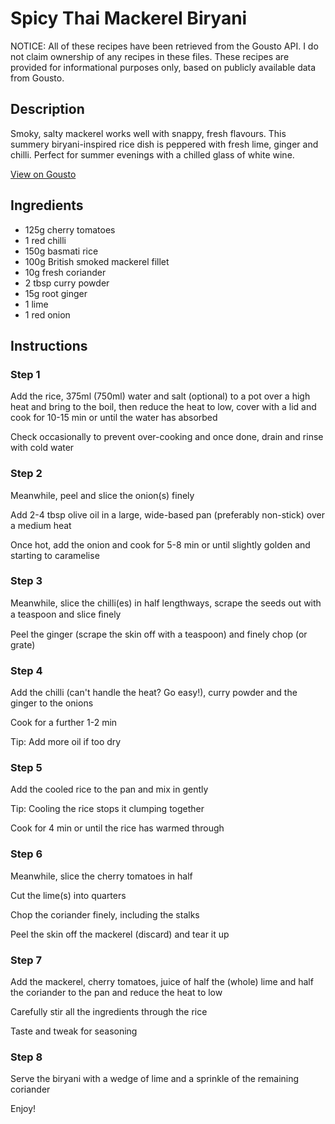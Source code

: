 # Spicy Thai Mackerel Biryani 

NOTICE: All of these recipes have been retrieved from the Gousto API. I do not claim ownership of any recipes in these files. These recipes are provided for informational purposes only, based on publicly available data from Gousto.

## Description

Smoky, salty mackerel works well with snappy, fresh flavours. This summery biryani-inspired rice dish is peppered with fresh lime, ginger and chilli. Perfect for summer evenings with a chilled glass of white wine. 

[View on Gousto](https://www.gousto.co.uk/recipes/cookbook/spicy-thai-mackerel-biryani)

## Ingredients

- 125g cherry tomatoes
- 1 red chilli 
- 150g basmati rice 
- 100g British smoked mackerel fillet 
- 10g fresh coriander 
- 2 tbsp curry powder
- 15g root ginger
- 1 lime 
- 1 red onion

## Instructions


### Step 1

Add the rice, 375ml <span class="text-danger">(750ml)</span> water and salt (optional) to a pot over a high heat and bring to the boil, then reduce the heat to low, cover with a lid and cook for 10-15 min or until the water has absorbed


Check occasionally to prevent over-cooking and once done, drain and rinse with cold water


### Step 2

Meanwhile, peel and slice the onion<span class="text-danger">(s)</span> finely


Add 2-4 tbsp olive oil in a large, wide-based pan (preferably non-stick) over a medium heat


Once hot, add&nbsp;the onion and cook for 5-8 min or until slightly golden and starting to caramelise


### Step 3

Meanwhile, slice the chilli<span class="text-danger">(es)</span> in half lengthways, scrape the seeds out with a teaspoon and slice ﬁnely


Peel the ginger (scrape the skin off with a teaspoon) and finely chop (or grate)


### Step 4

Add the chilli (can't handle the heat? Go easy!), curry powder and the ginger to the onions


Cook for a further 1-2 min


Tip: Add more oil if too dry


### Step 5

Add the cooled rice to the pan and mix in gently&nbsp;


Tip:&nbsp;Cooling the rice stops it clumping together


Cook for 4 min or until the rice has warmed through


### Step 6

Meanwhile, slice the cherry tomatoes in half


Cut the lime<span class="text-danger">(s)</span> into quarters


Chop the coriander finely, including the stalks


Peel the skin off the mackerel (discard) and tear it up


### Step 7

Add the mackerel, cherry tomatoes, juice of half the&nbsp;<span class="text-danger">(whole)</span>&nbsp;lime and half the coriander to the pan and reduce the heat to low


Carefully stir all the ingredients through the rice


Taste&nbsp;and tweak for seasoning&nbsp;

### Step 8

Serve the biryani with a wedge of lime and a sprinkle of the remaining coriander


Enjoy!

